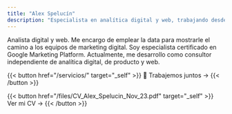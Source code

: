 ```yaml
---
title: "Alex Spelucín"
description: "Especialista en analítica digital y web, trabajando desde Lima, Perú."
---
```


Analista digital y web. Me encargo de emplear la data para mostrarle el camino a los equipos de marketing digital. Soy especialista certificado en Google Marketing Platform. Actualmente, me desarrollo como consultor independiente de analítica digital, de producto y web.

{{< button href="/servicios/" target="_self" >}}
💪 Trabajemos juntos →
{{< /button >}}

{{< button href="/files/CV_Alex_Spelucin_Nov_23.pdf" target="_self" >}}
Ver mi CV →
{{< /button >}}
